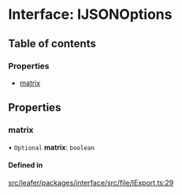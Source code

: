 # Interface: IJSONOptions

## Table of contents

### Properties

- [matrix](IJSONOptions.md#matrix)

## Properties

### matrix

• `Optional` **matrix**: `boolean`

#### Defined in

[src/leafer/packages/interface/src/file/IExport.ts:29](https://github.com/leaferjs/leafer/blob/ce388543b1c91bc943ac7537f94ff47adf234c5d/packages/interface/src/file/IExport.ts#L29)
